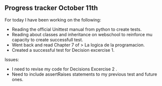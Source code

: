 
## Progress tracker October 11th 

For today I have been working on the following: 

* Reading the official Unittest manual from python to create tests.
* Reading about classes and inheritance on webschool to reinforce mu capacity to create successfull test. 
* Went back and read Chapter 7 of  > La logica de la programacion. 
* Created a successful test for Decision excercise 1. 

Issues:

* I need to revise my code for Decisions Excercise 2 . 
* Need to include assertRaises statements to my previous test and future ones. 
